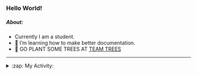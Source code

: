 ### Hello World!

##### About:
- Currently I am a student.
- 🌱 I’m learning how to make better documentation.
- 🌱 GO PLANT SOME TREES AT [TEAM TREES](https://teamtrees.org/)

---
<details>
  <summary>:zap: My Activity:</summary>
  
<!--START_SECTION:waka-->
![Code Time](http://img.shields.io/badge/Code%20Time-1%2C160%20hrs%2052%20mins-blue)

**I'm a Night 🦉** 

```text
🌞 Morning                1746 commits        ██░░░░░░░░░░░░░░░░░░░░░░░   09.85 % 
🌆 Daytime                6116 commits        █████████░░░░░░░░░░░░░░░░   34.51 % 
🌃 Evening                5037 commits        ███████░░░░░░░░░░░░░░░░░░   28.42 % 
🌙 Night                  4822 commits        ███████░░░░░░░░░░░░░░░░░░   27.21 % 
```
📅 **I'm Most Productive on Wednesday** 

```text
Monday                   2548 commits        ████░░░░░░░░░░░░░░░░░░░░░   14.38 % 
Tuesday                  2395 commits        ███░░░░░░░░░░░░░░░░░░░░░░   13.52 % 
Wednesday                4135 commits        ██████░░░░░░░░░░░░░░░░░░░   23.33 % 
Thursday                 2236 commits        ███░░░░░░░░░░░░░░░░░░░░░░   12.62 % 
Friday                   1812 commits        ███░░░░░░░░░░░░░░░░░░░░░░   10.23 % 
Saturday                 1565 commits        ██░░░░░░░░░░░░░░░░░░░░░░░   08.83 % 
Sunday                   3030 commits        ████░░░░░░░░░░░░░░░░░░░░░   17.10 % 
```


📊 **This Week I Spent My Time On** 

```text
🔥 Editors: 
IntelliJ                 2 hrs 35 mins       █████████████████████████   100.00 % 

🐱‍💻 Projects: 
intro                    2 hrs 35 mins       █████████████████████████   100.00 % 
```


 Last Updated on 17/08/2023 05:10:04 UTC
<!--END_SECTION:waka-->
</details>
